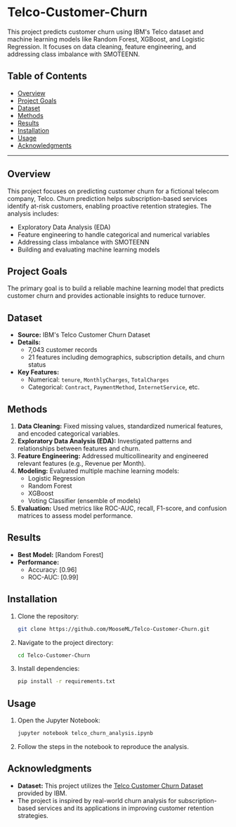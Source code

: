 # Telco-Customer-Churn
This project predicts customer churn using IBM's Telco dataset and machine learning models like Random Forest, XGBoost, and Logistic Regression. It focuses on data cleaning, feature engineering, and addressing class imbalance with SMOTEENN.
## Table of Contents
- [Overview](#overview)
- [Project Goals](#project-goals)
- [Dataset](#dataset)
- [Methods](#methods)
- [Results](#results)
- [Installation](#installation)
- [Usage](#usage)
- [Acknowledgments](#acknowledgments)

---

## Overview
This project focuses on predicting customer churn for a fictional telecom company, Telco. Churn prediction helps subscription-based services identify at-risk customers, enabling proactive retention strategies. The analysis includes:
- Exploratory Data Analysis (EDA)
- Feature engineering to handle categorical and numerical variables
- Addressing class imbalance with SMOTEENN
- Building and evaluating machine learning models

## Project Goals
The primary goal is to build a reliable machine learning model that predicts customer churn and provides actionable insights to reduce turnover.

## Dataset
- **Source:** IBM's Telco Customer Churn Dataset
- **Details:** 
  - 7,043 customer records
  - 21 features including demographics, subscription details, and churn status
- **Key Features:**
  - Numerical: `tenure`, `MonthlyCharges`, `TotalCharges`
  - Categorical: `Contract`, `PaymentMethod`, `InternetService`, etc.

## Methods
1. **Data Cleaning:** Fixed missing values, standardized numerical features, and encoded categorical variables.
2. **Exploratory Data Analysis (EDA):** Investigated patterns and relationships between features and churn.
3. **Feature Engineering:** Addressed multicollinearity and engineered relevant features (e.g., Revenue per Month).
4. **Modeling:** Evaluated multiple machine learning models:
   - Logistic Regression
   - Random Forest
   - XGBoost
   - Voting Classifier (ensemble of models)
5. **Evaluation:** Used metrics like ROC-AUC, recall, F1-score, and confusion matrices to assess model performance.

## Results
- **Best Model:** [Random Forest]
- **Performance:**
  - Accuracy: [0.96]
  - ROC-AUC: [0.99]

## Installation
1. Clone the repository:
   ```bash
   git clone https://github.com/MooseML/Telco-Customer-Churn.git

2. Navigate to the project directory:
   ```bash
   cd Telco-Customer-Churn

3. Install dependencies:
   ```bash
   pip install -r requirements.txt

## Usage
1. Open the Jupyter Notebook:
   ```bash
   jupyter notebook telco_churn_analysis.ipynb
   
2. Follow the steps in the notebook to reproduce the analysis.

## Acknowledgments

- **Dataset:** This project utilizes the [Telco Customer Churn Dataset](https://github.com/IBM/telco-customer-churn-on-icp4d/tree/master/data) provided by IBM.
- The project is inspired by real-world churn analysis for subscription-based services and its applications in improving customer retention strategies.
